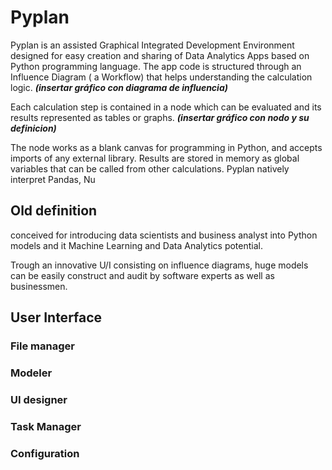 # Pyplan
Pyplan is an assisted Graphical Integrated Development Environment designed for easy creation and sharing of Data Analytics Apps based on Python programming language.
The app code is structured through an Influence Diagram ( a Workflow) that helps understanding the calculation logic.
***(insertar gráfico con diagrama de influencia)***

Each calculation step is contained in a node which can be evaluated and its results represented as tables or graphs. 
***(insertar gráfico con nodo y su definicion)***

The node works as a blank canvas for programming in Python, and accepts imports of any external library. Results are stored in memory as global variables that can be called from other calculations.
Pyplan natively interpret Pandas, Nu


## Old definition
conceived for introducing data scientists and business analyst into Python models and it Machine Learning and Data Analytics potential.

Trough an innovative U/I consisting on influence diagrams, huge models can be easily construct and audit by software experts as well as businessmen.




## User Interface
### File manager
### Modeler
### UI designer
### Task Manager
### Configuration








<!--stackedit_data:
eyJoaXN0b3J5IjpbLTc2MDgxNDU5NiwxOTYxMjc2NzE4LC0xMz
UxMzgwOTcyLDE0MzcwNTYzODMsNDE5ODQzODc4LDEwMDI3MzUy
MjUsLTE2NDAyMjg0MDksMTI0MTMyMTU5MCwxNTIzNjY1NTUzLD
IwMTE2NjQ0NDEsMTA4NTA3Mjk5OSwtMTY2MTY3NTIwNywtOTI5
NDY0NDA4LDQ4OTkyODE2OSwtNzc1ODg0MzYyXX0=
-->